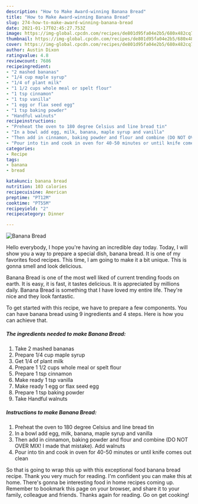 ```yaml
---
description: "How to Make Award-winning Banana Bread"
title: "How to Make Award-winning Banana Bread"
slug: 274-how-to-make-award-winning-banana-bread
date: 2021-01-17T02:45:27.753Z
image: https://img-global.cpcdn.com/recipes/de801d95fa04e2b5/680x482cq70/banana-bread-recipe-main-photo.jpg
thumbnail: https://img-global.cpcdn.com/recipes/de801d95fa04e2b5/680x482cq70/banana-bread-recipe-main-photo.jpg
cover: https://img-global.cpcdn.com/recipes/de801d95fa04e2b5/680x482cq70/banana-bread-recipe-main-photo.jpg
author: Austin Dixon
ratingvalue: 4.8
reviewcount: 7686
recipeingredient:
- "2 mashed bananas"
- "1/4 cup maple syrup"
- "1/4 of plant milk"
- "1 1/2 cups whole meal or spelt flour"
- "1 tsp cinnamon"
- "1 tsp vanilla"
- "1 egg or flax seed egg"
- "1 tsp baking powder"
- "Handful walnuts"
recipeinstructions:
- "Preheat the oven to 180 degree Celsius and line bread tin"
- "In a bowl add egg, milk, banana, maple syrup and vanilla"
- "Then add in cinnamon, baking powder and flour and combine (DO NOT OVER MIX! I made that mistake). Add walnuts"
- "Pour into tin and cook in oven for 40-50 minutes or until knife comes out clean"
categories:
- Recipe
tags:
- banana
- bread

katakunci: banana bread 
nutrition: 103 calories
recipecuisine: American
preptime: "PT12M"
cooktime: "PT55M"
recipeyield: "2"
recipecategory: Dinner

---
```



![Banana Bread](https://img-global.cpcdn.com/recipes/de801d95fa04e2b5/680x482cq70/banana-bread-recipe-main-photo.jpg)

Hello everybody, I hope you're having an incredible day today. Today, I will show you a way to prepare a special dish, banana bread. It is one of my favorites food recipes. This time, I am going to make it a bit unique. This is gonna smell and look delicious.

Banana Bread is one of the most well liked of current trending foods on earth. It is easy, it is fast, it tastes delicious. It is appreciated by millions daily. Banana Bread is something that I have loved my entire life. They're nice and they look fantastic.




To get started with this recipe, we have to prepare a few components. You can have banana bread using 9 ingredients and 4 steps. Here is how you can achieve that.

<!--inarticleads1-->

##### The ingredients needed to make Banana Bread:

1. Take 2 mashed bananas
1. Prepare 1/4 cup maple syrup
1. Get 1/4 of plant milk
1. Prepare 1 1/2 cups whole meal or spelt flour
1. Prepare 1 tsp cinnamon
1. Make ready 1 tsp vanilla
1. Make ready 1 egg or flax seed egg
1. Prepare 1 tsp baking powder
1. Take Handful walnuts




<!--inarticleads2-->

##### Instructions to make Banana Bread:

1. Preheat the oven to 180 degree Celsius and line bread tin
1. In a bowl add egg, milk, banana, maple syrup and vanilla
1. Then add in cinnamon, baking powder and flour and combine (DO NOT OVER MIX! I made that mistake). Add walnuts
1. Pour into tin and cook in oven for 40-50 minutes or until knife comes out clean




So that is going to wrap this up with this exceptional food banana bread recipe. Thank you very much for reading. I'm confident you can make this at home. There's gonna be interesting food in home recipes coming up. Remember to bookmark this page on your browser, and share it to your family, colleague and friends. Thanks again for reading. Go on get cooking!
